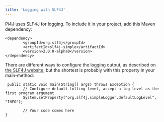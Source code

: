 ```yaml
---
title: 'Logging with SLF4J'
---
```


Pi4J uses SLF4J for logging. To include it in your project, add this Maven dependency:

```
<dependency>
        <groupId>org.slf4j</groupId>
        <artifactId>slf4j-simple</artifactId>
        <version>2.0.0-alpha0</version>
</dependency>
```

There are different ways to configure the logging output, as described on [the SLF4J website](http://www.slf4j.org/manual.html), but the shortest is probably with this property in your main-method:

```
 public static void main(String[] args) throws Exception {
        // Configure default lolling level, accept a log level as the first program argument
        System.setProperty("org.slf4j.simpleLogger.defaultLogLevel", "INFO");
        
        // Your code comes here
}
```